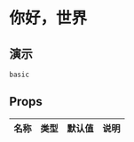 # 你好，世界

## 演示

```demo
basic
```

## Props

| 名称 | 类型 | 默认值 | 说明 |
| ---- | ---- | ------ | ---- |

